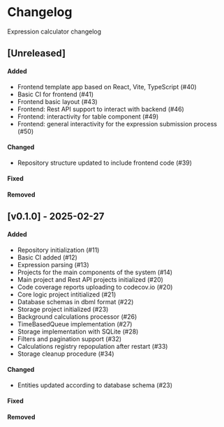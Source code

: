 # Changelog
Expression calculator changelog


## [Unreleased]
#### Added
- Frontend template app based on React, Vite, TypeScript (#40)
- Basic CI for frontend (#41)
- Frontend basic layout (#43)
- Frontend: Rest API support to interact with backend (#46)
- Frontend: interactivity for table component (#49)
- Frontend: general interactivity for the expression submission process (#50)

#### Changed
- Repository structure updated to include frontend code (#39)

#### Fixed


#### Removed



## [v0.1.0] - 2025-02-27
#### Added
- Repository initialization (#11)
- Basic CI added (#12)
- Expression parsing (#13)
- Projects for the main components of the system (#14)
- Main project and Rest API projects initialized (#20)
- Code coverage reports uploading to codecov.io (#20)
- Core logic project intitialized (#21)
- Database schemas in dbml format (#22)
- Storage project initialized (#23)
- Background calculations processor (#26)
- TimeBasedQueue implementation (#27)
- Storage implementation with SQLite (#28)
- Filters and pagination support (#32)
- Calculations registry repopulation after restart (#33)
- Storage cleanup procedure (#34)

#### Changed
- Entities updated according to database schema (#23)

#### Fixed


#### Removed

